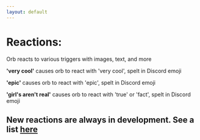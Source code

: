 ```yaml
---
layout: default
---
```


# Reactions:
Orb reacts to various triggers with images, text, and more

**'very cool'**
causes orb to react with 'very cool', spelt in Discord emoji

**'epic'**
causes orb to react with 'epic', spelt in Discord emoji

**'girl's aren't real'**
causes orb to react with 'true' or 'fact', spelt in Discord emoji

## New reactions are always in development. See a list [here](comingsoon.md)